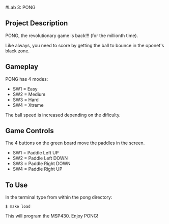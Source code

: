 #Lab 3: PONG
## Project Description 
PONG, the revolutionary game is back!!! (for the millionth time).

Like always, you need to score by getting the ball to bounce in the oponet's black zone.

## Gameplay
PONG has 4 modes:

* SW1 = Easy 
* SW2 = Medium 
* SW3 = Hard 
* SW4 = Xtreme 

The ball speed is increased depending on the dificulty.

## Game Controls
The 4 buttons on the green board move the paddles in the screen.

* SW1 = Paddle Left UP
* SW2 = Paddle Left DOWN
* SW3 = Paddle Right DOWN
* SW4 = Paddle Right UP

## To Use
In the terminal type from within the pong directory:

~~~
$ make load
~~~

This will program the MSP430. Enjoy PONG!
